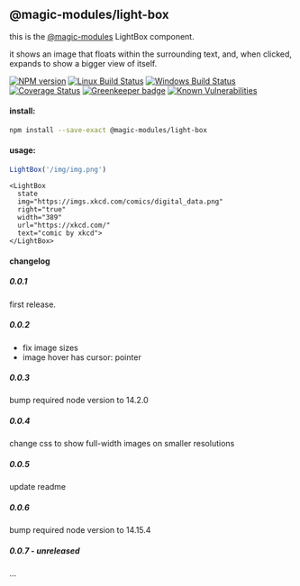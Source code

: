 ## @magic-modules/light-box

this is the [@magic-modules](https://github.com/magic-modules) LightBox component.

it shows an image that floats within the surrounding text, and,
when clicked, expands to show a bigger view of itself.

[![NPM version][npm-image]][npm-url]
[![Linux Build Status][travis-image]][travis-url]
[![Windows Build Status][appveyor-image]][appveyor-url]
[![Coverage Status][coveralls-image]][coveralls-url]
[![Greenkeeper badge][greenkeeper-image]][greenkeeper-url]
[![Known Vulnerabilities][snyk-image]][snyk-url]

#### install:
```bash
npm install --save-exact @magic-modules/light-box
```

#### usage:

```javascript
LightBox('/img/img.png')
```

```
<LightBox
  state
  img="https://imgs.xkcd.com/comics/digital_data.png"
  right="true"
  width="389"
  url="https://xkcd.com/"
  text="comic by xkcd">
</LightBox>
```

#### changelog

##### 0.0.1
first release.

##### 0.0.2
* fix image sizes
* image hover has cursor: pointer

##### 0.0.3 
bump required node version to 14.2.0

##### 0.0.4 
change css to show full-width images on smaller resolutions

##### 0.0.5 
update readme

##### 0.0.6 
bump required node version to 14.15.4

##### 0.0.7 - unreleased
...

[npm-image]: https://img.shields.io/npm/v/@magic-modules/light-box.svg
[npm-url]: https://www.npmjs.com/package/@magic-modules/light-box
[travis-image]: https://img.shields.io/travis/com/magic-modules/light-box/master
[travis-url]: https://travis-ci.com/magic-modules/light-box
[appveyor-image]: https://img.shields.io/appveyor/ci/magicmodules/light-box/master.svg
[appveyor-url]: https://ci.appveyor.com/project/magicmodules/light-box/branch/master
[coveralls-image]: https://coveralls.io/repos/github/magic-modules/light-box/badge.svg
[coveralls-url]: https://coveralls.io/github/magic-modules/light-box
[greenkeeper-image]: https://badges.greenkeeper.io/magic-modules/light-box.svg
[greenkeeper-url]: https://badges.greenkeeper.io/magic-modules/light-box.svg
[snyk-image]: https://snyk.io/test/github/magic-modules/light-box/badge.svg
[snyk-url]: https://snyk.io/test/github/magic-modules/light-box
